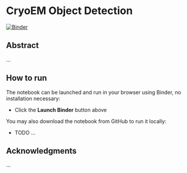 # CryoEM Object Detection

[![Binder](https://mybinder.org/badge_logo.svg)](https://mybinder.org/v2/gh/scivision-gallery/cryoEM-object-detection.git/main?labpath=CryoEM%20Example%20-%20Synthetic%20and%20EMPIAR.ipynb)

## Abstract
...

## How to run

The notebook can be launched and run in your browser using Binder, no installation necessary:
* Click the **Launch Binder** button above

You may also download the notebook from GitHub to run it locally:
* TODO ...

## Acknowledgments
...
